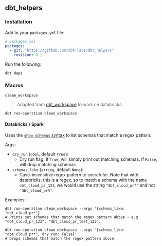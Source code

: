 ## dbt_helpers

### Installation

Add to your `packages.yml` file:

```yaml
# packages.yml
packages:
  - git: "https://github.com/dbt-labs/dbt_helpers"
    revision: 0.1
```

Run the following:

```
dbt deps
```

### Macros

`clean_workspace`

> Adapted from [dbt_workspace](https://github.com/randypitcherii/dbt_workspace/blob/production/dbt/macros/snowflake_utils/cleanup/clean_workspace.sql) to work on databricks.

```
dbt run-operation clean_workspace
```

#### Databricks / Spark

Uses the [`show schemas` syntax](https://docs.databricks.com/sql/language-manual/sql-ref-syntax-aux-show-schemas.html) to list schemas that match a regex pattern.

Args:

- `dry_run` (`bool`, default `True`):
  - Dry run flag. If `True`, will simply print out matching schemas. If `False`, will drop matching schemas.
- `schemas_like` (`string`, default `None`):
  - Case-insensitive regex pattern to search for. Note that with databricks, this is a regex, so to match a schema with the name `dbt_cloud_pr_123`, we would use the string `"dbt_cloud_pr*"` and not `"dbt_cloud_pr%"`.

Examples:

```
dbt run-operation clean_workspace --args '{schema_like: "dbt_cloud_pr*"}'
# Prints out schemas that match the regex pattern above - e.g. "dbt_cloud_pr_123", "dbt_cloud_pr_test_123".

dbt run-operation clean_workspace --args '{schema_like: "dbt_cloud_pr*", dry_run: False}'
# Drops schemas that match the regex pattern above.
```
